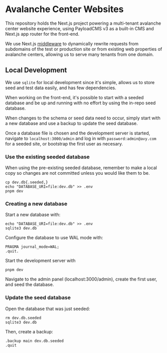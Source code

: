 # Avalanche Center Websites

This repository holds the Next.js project powering a multi-tenant avalanche center website experience, using PayloadCMS v3 as a built-in CMS and Next.js app router for the front-end.

We use Next.js [middleware](https://github.com/NWACus/web/blob/main/src/middleware.ts) to dynamically rewrite requests from subdomains of the test or production site or from existing web properties of avalanche centers, allowing us to serve many tenants from one domain.

## Local Development

We use `sqlite` for local development since it's simple, allows us to store seed and test data easily, and has few dependencies.

When working on the front-end, it's possible to start with a seeded database and be up and running with no effort by using the in-repo seed database.

When changes to the schema or seed data need to occur, simply start with a new database and use a backup to update the seed database.

Once a database file is chosen and the development server is started, navigate to `localhost:3000/admin` and log in with `password:admin@avy.com` for a seeded site, or bootstrap the first user as necesary.

### Use the existing seeded database

When using the pre-existing seeded database, remember to make a local copy so changes are not committed unless you would like them to be.

```shell
cp dev.db{.seeded,}
echo "DATABASE_URI=file:dev.db" >> .env
pnpm dev
```

### Creating a new database

Start a new database with:

```shell
echo "DATABASE_URI=file:dev.db" >> .env
sqlite3 dev.db
```

Configure the database to use WAL mode with:

```sqlite
PRAGMA journal_mode=WAL;
.quit.
```

Start the development server with

```shell
pnpm dev
```

Navigate to the admin panel (localhost:3000/admin), create the first user, and seed the database.

### Update the seed database

Open the database that was just seeded:

```shell
rm dev.db.seeded
sqlite3 dev.db
```

Then, create a backup:

```sqlite
.backup main dev.db.seeded
.quit
```
